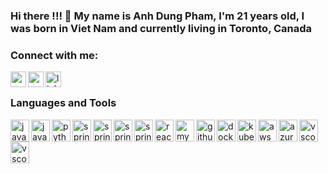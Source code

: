 ### Hi there !!! 👋 My name is Anh Dung Pham, I'm 21 years old, I was born in Viet Nam and currently living in Toronto, Canada

### Connect with me:

[<img align="left" alt="website" width="25px" src="https://upload.wikimedia.org/wikipedia/commons/thumb/c/c4/Globe_icon.svg/1024px-Globe_icon.svg.png" />][website]
[<img align="left" alt="gmail" width="25px" src="https://w7.pngwing.com/pngs/298/243/png-transparent-email-address-computer-icons-mail-miscellaneous-angle-triangle.png" />][gmail]
[<img align="left" alt="linkedIn" width="25px" src="https://cdn.jsdelivr.net/npm/simple-icons@v3/icons/linkedin.svg" />][linkedin]

[website]: https://stanleypham.com
[gmail]: mailto:phamanhdung1813@gmail.com
[linkedin]: https://www.linkedin.com/in/anh-dung-pham-38830b1a6/
<br />

### Languages and Tools
<img align="left" alt="java" height="35px" width="30px" src="https://continuecoding.com/wp-content/uploads/2020/04/java-eps-vector-logo.png" />
<img align="left" alt="javascript" height="35px" width="30px" src="https://upload.wikimedia.org/wikipedia/commons/6/6a/JavaScript-logo.png" />
<img align="left" alt="python" height="35px" width="30px" src="https://upload.wikimedia.org/wikipedia/commons/thumb/1/1f/Python_logo_01.svg/600px-Python_logo_01.svg.png" />
<img align="left" alt="springboot" height="35px" width="30px" src="https://turreta.com/wp-content/uploads/2017/01/spring-boot-project-logo.png" />
<img align="left" alt="springmvc" height="35px" width="30px" src="https://gillesfiguiere.com/img/spring-boot.svg" />
<img align="left" alt="springsecurity" height="35px" width="30px" src="https://encrypted-tbn0.gstatic.com/images?q=tbn:ANd9GcTkyN41-wWVbTmbITBIy52nJHLpP8wNcpuf0mOEM5Sz_6yVTy9jTlOGA4sCaySUyrK5Yqo&usqp=CAU" />
<img align="left" alt="springcloud" height="35px" width="30px" src="https://i2.wp.com/e4developer.com/wp-content/uploads/2018/01/spring-cloud-logo.png?resize=800%2C753&ssl=1" />
<img align="left" alt="reactjs" height="35px" width="30px" src="https://www.pngitem.com/pimgs/m/664-6644509_icon-react-js-logo-hd-png-download.png" />
<img align="left" alt="mysql" height="35px" width="30px" src="https://www.freepnglogos.com/uploads/logo-mysql-png/logo-mysql-mysql-logo-png-images-are-download-crazypng-21.png" />
<img align="left" alt="github" height="35px" width="30px" src="https://cdn-icons-png.flaticon.com/512/25/25231.png" />
<img align="left" alt="docker" height="35px" width="30px" src="https://www.docker.com/sites/default/files/d8/2019-07/vertical-logo-monochromatic.png" />
<img align="left" alt="kubernetes" height="35px" width="30px" src="https://upload.wikimedia.org/wikipedia/commons/thumb/3/39/Kubernetes_logo_without_workmark.svg/1200px-Kubernetes_logo_without_workmark.svg.png" />

<img align="left" alt="aws" height="35px" width="30px" src="https://www.laurel-group.com/wp-content/uploads/AWS-logo.png" />
<img align="left" alt="azure" height="35px" width="30px" src="https://swimburger.net/media/0zcpmk1b/azure.jpg" />
<img align="left" alt="vscode" height="35px" width="30px" src="https://logowik.com/content/uploads/images/visual-studio-code7642.jpg" />
<img align="left" alt="vscode" height="35px" width="30px" src="https://upload.wikimedia.org/wikipedia/commons/thumb/9/9c/IntelliJ_IDEA_Icon.svg/1024px-IntelliJ_IDEA_Icon.svg.png" />










